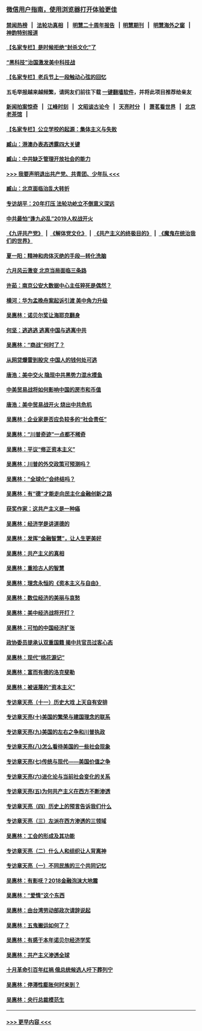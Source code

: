 ### [微信用户指南，使用浏览器打开体验更佳](https://github.com/gfw-breaker/banned-news1/blob/master/indexes/wechat-guide.md?t=0)
#### [禁闻热榜](热点新闻.md?t=0)  &nbsp;&nbsp;|&nbsp;&nbsp; [法轮功真相](https://github.com/gfw-breaker/truth/blob/master/README.md?t=0) &nbsp;&nbsp;|&nbsp;&nbsp; [明慧二十周年报告](https://github.com/gfw-breaker/mh-reports/blob/master/README.md?t=0) &nbsp;&nbsp;|&nbsp;&nbsp;[明慧期刊](https://github.com/gfw-breaker/mh-qikan) &nbsp;&nbsp;|&nbsp;&nbsp; [明慧海外之窗](https://github.com/gfw-breaker/mh-news/blob/master/README.md?t=0) &nbsp;&nbsp;|&nbsp;&nbsp; [神韵特别报道](https://github.com/gfw-breaker/mh-news/blob/master/shenyun.md?t=0)
#### [【名家专栏】是时候拒绝“封杀文化”了](../pages/nsc423/n11814093.md?t=02171522) 
#### [“黑科技”治国激发美中科技战](../pages/nsc423/n11638056.md?t=02171522) 
#### [【名家专栏】老兵节上一段触动心弦的回忆](../pages/nsc423/n11646016.md?t=02171522) 
#### 五毛举报越来越频繁，请网友们前往下载 [一键翻墙软件](https://github.com/gfw-breaker/ssr-accounts)，并将此项目推荐给亲友
#### [新闻拍案惊奇](https://github.com/gfw-breaker/banned-news1/blob/master/pages/link4.md) &nbsp;&nbsp;|&nbsp;&nbsp; [江峰时刻](https://github.com/gfw-breaker/banned-news1/blob/master/pages/link4.md) &nbsp;&nbsp;|&nbsp;&nbsp; [文昭谈古论今](https://github.com/gfw-breaker/banned-news1/blob/master/pages/link4.md) &nbsp;&nbsp;|&nbsp;&nbsp; [天亮时分](https://github.com/gfw-breaker/banned-news1/blob/master/pages/link4.md) &nbsp;&nbsp;|&nbsp;&nbsp; [萧茗看世界](https://github.com/gfw-breaker/banned-news1/blob/master/pages/link4.md) &nbsp;&nbsp;|&nbsp;&nbsp; [北京老茶馆](https://github.com/gfw-breaker/banned-news1/blob/master/pages/link4.md) &nbsp;&nbsp;|&nbsp;&nbsp; 
#### [【名家专栏】公立学校的起源：集体主义与失败](../pages/nsc423/n11601833.md?t=02171522) 
#### [臧山：港澳办表态透露四大关键](../pages/nsc423/n11421628.md?t=02171522) 
#### [臧山：中共缺乏管理开放社会的能力](../pages/nsc423/n11407457.md?t=02171522) 
#### [>>> 我要声明退出共产党、共青团、少年队 <<<](https://github.com/begood0513/goodnews/blob/master/quit/letter.md) 
#### [臧山：北京面临治乱大转折](../pages/nsc423/n11406895.md?t=02171522) 
#### [专访胡平：20年打压 法轮功屹立不倒意义深远](../pages/nsc423/n11398800.md?t=02171522) 
#### [中共最怕“逢九必乱”2019人权战开火](../pages/nsc423/n11385248.md?t=02171522) 
#### [《九评共产党》](https://github.com/begood0513/9ping.md/blob/master/README.md) &nbsp;|&nbsp; [《解体党文化》](../../../../jtdwh.md/blob/master/README.md)  &nbsp;|&nbsp; [《共产主义的终极目的》](../../../../gczydzjmd.md/blob/master/README.md) &nbsp;|&nbsp; [《魔鬼在统治我们的世界》](../../../../mgztzwmdsj.md/blob/master/README.md) 
#### [夏一阳：精神和肉体灭绝的手段—转化洗脑](../pages/nsc423/n11368250.md?t=02171522) 
#### [六月风云激变 北京当局面临三条路](../pages/nsc423/n11313668.md?t=02171522) 
#### [许茹：南京公安大数据中心主任猝死是偶然？](../pages/nsc423/n11064744.md?t=02171522) 
#### [横河：华为孟晚舟案起诉引渡 美中角力升级](../pages/nsc423/n11027230.md?t=02171522) 
#### [吴惠林：诺贝尔奖让海耶克翻身](../pages/nsc423/n10890049.md?t=02171522) 
#### [何坚：逃逃逃 逃离中国与逃离中共](../pages/nsc423/n10592891.md?t=02171522) 
#### [吴惠林：“商战”何时了？](../pages/nsc423/n10573558.md?t=02171522) 
#### [从网贷爆雷到股灾 中国人的钱何处可逃](../pages/nsc423/n10572800.md?t=02171522) 
#### [唐浩：美中交火 隐现中共黑势力混水摸鱼](../pages/nsc423/n10544040.md?t=02171522) 
#### [中美贸易战将如何影响中国的房市和币值](../pages/nsc423/n10543697.md?t=02171522) 
#### [唐浩：美中贸易战开火 烧出中共危机](../pages/nsc423/n10540126.md?t=02171522) 
#### [吴惠林：企业家是否应负较多的“社会责任”](../pages/nsc423/n10535022.md?t=02171522) 
#### [吴惠林：“川普奇迹”一点都不稀奇](../pages/nsc423/n10512808.md?t=02171522) 
#### [吴惠林：平议“修正资本主义”](../pages/nsc423/n10495724.md?t=02171522) 
#### [吴惠林：川普的外交政策可预测吗？](../pages/nsc423/n10462387.md?t=02171522) 
#### [吴惠林：“全球化”会终结吗？](../pages/nsc423/n10452838.md?t=02171522) 
#### [吴惠林：有“德”才能走向民主化金融创新之路](../pages/nsc423/n10432292.md?t=02171522) 
#### [获奖作家：这共产主义是一种癌](../pages/nsc423/n10431541.md?t=02171522) 
#### [吴惠林：经济学是讲道德的](../pages/nsc423/n10398014.md?t=02171522) 
#### [吴惠林：发挥“金融智慧”，让人生更美好](../pages/nsc423/n10375019.md?t=02171522) 
#### [吴惠林：共产主义的真相](../pages/nsc423/n10351394.md?t=02171522) 
#### [吴惠林：重拾古人的智慧](../pages/nsc423/n10337691.md?t=02171522) 
#### [吴惠林：理念永恒的《资本主义与自由》](../pages/nsc423/n10316274.md?t=02171522) 
#### [吴惠林：数位经济的美丽与哀愁](../pages/nsc423/n10292946.md?t=02171522) 
#### [吴惠林：美中经济战将开打？](../pages/nsc423/n10258825.md?t=02171522) 
#### [吴惠林：可怕的中国经济扩张](../pages/nsc423/n10219147.md?t=02171522) 
#### [政协委员提承认双重国籍 揭中共官员过客心态](../pages/nsc423/n10208809.md?t=02171522) 
#### [吴惠林：现代“桃花源记”](../pages/nsc423/n10185234.md?t=02171522) 
#### [吴惠林：富而有德的洛克斐勒](../pages/nsc423/n10142264.md?t=02171522) 
#### [吴惠林：被诬蔑的“资本主义”](../pages/nsc423/n10124816.md?t=02171522) 
#### [专访章天亮（十一）历史大戏 上天自有安排](../pages/nsc423/n10094905.md?t=02171522) 
#### [专访章天亮(十)美国的繁荣与建国理念的联系](../pages/nsc423/n10094899.md?t=02171522) 
#### [专访章天亮(九)美国的左右之争和川普执政](../pages/nsc423/n10094889.md?t=02171522) 
#### [专访章天亮(八)怎么看待美国的一些社会现象](../pages/nsc423/n10094857.md?t=02171522) 
#### [专访章天亮(七)传统与现代——美国价值之争](../pages/nsc423/n10093140.md?t=02171522) 
#### [专访章天亮(六)进化论与当前社会变化的关系](../pages/nsc423/n10092036.md?t=02171522) 
#### [专访章天亮(五)为何共产主义在西方不断渗透](../pages/nsc423/n10083620.md?t=02171522) 
#### [专访章天亮（四）历史上的预言告诉我们什么](../pages/nsc423/n10083606.md?t=02171522) 
#### [专访章天亮（三）左派在西方渗透的三领域](../pages/nsc423/n10081115.md?t=02171522) 
#### [吴惠林：工会的形成及其功能](../pages/nsc423/n10080633.md?t=02171522) 
#### [专访章天亮（二）什么人和组织让人背离神](../pages/nsc423/n10076637.md?t=02171522) 
#### [专访章天亮（一）不同民族的三个共同记忆](../pages/nsc423/n10074188.md?t=02171522) 
#### [吴惠林：有影呒？2018金融泡沫大地震](../pages/nsc423/n10040534.md?t=02171522) 
#### [吴惠林：“爱情”这个东西](../pages/nsc423/n10019423.md?t=02171522) 
#### [吴惠林：由台湾劳动部政次请辞说起](../pages/nsc423/n9979679.md?t=02171522) 
#### [吴惠林：五鬼搬运如何了？](../pages/nsc423/n9925338.md?t=02171522) 
#### [吴惠林：有感于本年诺贝尔经济学奖](../pages/nsc423/n9871883.md?t=02171522) 
#### [吴惠林：共产主义渗透全球](../pages/nsc423/n9812748.md?t=02171522) 
#### [十月革命引百年红祸 俄总统候选人吁下葬列宁](../pages/nsc423/n9810182.md?t=02171522) 
#### [吴惠林：停滞性膨胀何时来到？](../pages/nsc423/n9764136.md?t=02171522) 
#### [吴惠林：央行总裁模范生](../pages/nsc423/n9728134.md?t=02171522) 

----
#### [ >>> 更早内容 <<< ](../indexes/nsc423-earlier.md)
